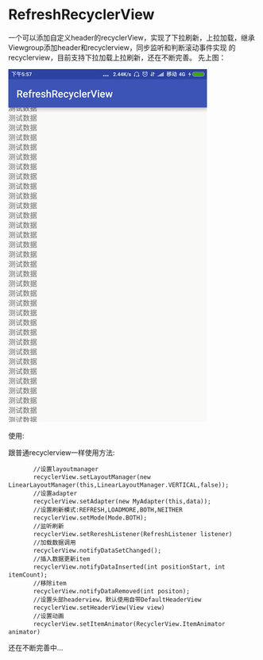 # RefreshRecyclerView
一个可以添加自定义header的recyclerView，实现了下拉刷新，上拉加载，继承Viewgroup添加header和recyclerview，同步监听和判断滚动事件实现
的recyclerview，目前支持下拉加载上拉刷新，还在不断完善。
先上图：

  ![image](https://github.com/AlexLiuSheng/RefreshRecyclerView/blob/master/g.gif)
  
  使用:
  
  跟普通recyclerview一样使用方法:
  
           //设置layoutmanager
           recyclerView.setLayoutManager(new LinearLayoutManager(this,LinearLayoutManager.VERTICAL,false));
           //设置adapter
           recyclerView.setAdapter(new MyAdapter(this,data));
           //设置刷新模式:REFRESH,LOADMORE,BOTH,NEITHER
           recyclerView.setMode(Mode.BOTH);
           //监听刷新
           recyclerView.setRereshListener(RefreshListener listener)
           //加载数据调用
           recyclerView.notifyDataSetChanged();
           //插入数据更新item
           recyclerView.notifyDataInserted(int positionStart, int itemCount);
           //移除item
           recyclerView.notifyDataRemoved(int positon);
           //设置头部headerview，默认使用自带DefaultHeaderView
           recyclerView.setHeaderView(View view)
           //设置动画
           recyclerView.setItemAnimator(RecyclerView.ItemAnimator animator)
  
  还在不断完善中...
